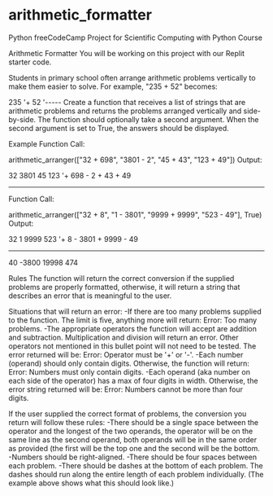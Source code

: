 # arithmetic_formatter
Python freeCodeCamp Project for Scientific Computing with Python Course

Arithmetic Formatter
You will be working on this project with our Replit starter code.

Students in primary school often arrange arithmetic problems vertically to make them easier to solve. For example, "235 + 52" becomes:

  235
'+  52
'-----
Create a function that receives a list of strings that are arithmetic problems and returns the problems arranged vertically and side-by-side. The function should optionally take a second argument. When the second argument is set to True, the answers should be displayed.

Example
Function Call:

arithmetic_arranger(["32 + 698", "3801 - 2", "45 + 43", "123 + 49"])
Output:

   32      3801      45      123
'+ 698    -    2    + 43    +  49
-----    ------    ----    -----
Function Call:

arithmetic_arranger(["32 + 8", "1 - 3801", "9999 + 9999", "523 - 49"], True)
Output:

  32         1      9999      523
'+  8    - 3801    + 9999    -  49
----    ------    ------    -----
  40     -3800     19998      474

Rules
The function will return the correct conversion if the supplied problems are properly formatted, otherwise, it will return a string that describes an error that is meaningful to the user.

Situations that will return an error:
-If there are too many problems supplied to the function. The limit is five, anything more will return: Error: Too many problems.
-The appropriate operators the function will accept are addition and subtraction. Multiplication and division will return an error. Other operators not mentioned in this bullet point will not need to be tested. The error returned will be: Error: Operator must be '+' or '-'.
-Each number (operand) should only contain digits. Otherwise, the function will return: Error: Numbers must only contain digits.
-Each operand (aka number on each side of the operator) has a max of four digits in width. Otherwise, the error string returned will be: Error: Numbers cannot be more than four digits.

If the user supplied the correct format of problems, the conversion you return will follow these rules:
-There should be a single space between the operator and the longest of the two operands, the operator will be on the same line as the second operand, both operands will be in the same order as provided (the first will be the top one and the second will be the bottom.
-Numbers should be right-aligned.
-There should be four spaces between each problem.
-There should be dashes at the bottom of each problem. The dashes should run along the entire length of each problem individually. (The example above shows what this should look like.)